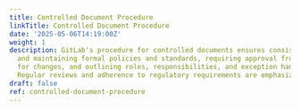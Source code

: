 ```yaml
---
title: Controlled Document Procedure
linkTitle: Controlled Document Procedure
date: '2025-05-06T14:19:00Z'
weight: 1
description: GitLab's procedure for controlled documents ensures consistency in developing
  and maintaining formal policies and standards, requiring approval from code owners
  for changes, and outlining roles, responsibilities, and exception handling processes.
  Regular reviews and adherence to regulatory requirements are emphasized.
draft: false
ref: controlled-document-procedure
---
```


